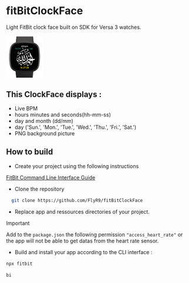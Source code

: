# fitBitClockFace
Light FitBit clock face built on SDK for Versa 3 watches.\
<br>
<img src="https://github.com/FlyR9/fitBitClockFace/blob/main/preview.PNG" width="20%">
</br>

## This ClockFace displays :
- Live BPM
- hours minutes and seconds(hh-mm-ss)
- day and month (dd/mm)
- day ('Sun.', 'Mon.', 'Tue.', 'Wed.', 'Thu.', 'Fri.', 'Sat.')
- PNG background picture

## How to build

- Create your project using the following instructions

[FitBit Command Line Interface Guide](https://dev.fitbit.com/build/guides/command-line-interface/)

- Clone the repository

```bash
  git clone https://github.com/FlyR9/fitBitClockFace
```

- Replace app and ressources directories of your project.

> [!IMPORTANT]  
> Add to the ```package.json``` the following permission ```"access_heart_rate"``` or the app will not be able to get datas from the heart rate sensor.

- Build and install your app according to the CLI interface :
  
```bash
npx fitbit 
```

```bash
bi 
```
